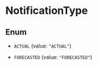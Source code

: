 

# NotificationType

## Enum


* `ACTUAL` (value: `"ACTUAL"`)

* `FORECASTED` (value: `"FORECASTED"`)



